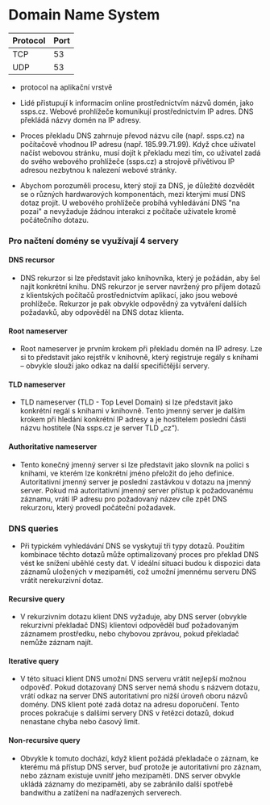 # Domain Name System

|Protocol|Port|
|---|---|
|TCP|53|
|UDP|53|

- protocol na aplikační vrstvě

- Lidé přistupují k informacím online prostřednictvím názvů domén, jako ssps.cz. Webové prohlížeče komunikují prostřednictvím IP adres. DNS překládá názvy domén na IP adresy.

- Proces překladu DNS zahrnuje převod názvu cíle (např. ssps.cz) na počítačově vhodnou IP adresu (např. 185.99.71.99). Když chce uživatel načíst webovou stránku, musí dojít k překladu mezi tím, co uživatel zadá do svého webového prohlížeče (ssps.cz) a strojově přívětivou IP adresou nezbytnou k nalezení webové stránky.

- Abychom porozuměli procesu, který stojí za DNS, je důležité dozvědět se o různých hardwarových komponentách, mezi kterými musí DNS dotaz projít. U webového prohlížeče probíhá vyhledávání DNS "na pozai" a nevyžaduje žádnou interakci z počítače uživatele kromě počátečního dotazu.

### Pro načtení domény se využívají 4 servery

#### DNS recursor

- DNS rekurzor si lze představit jako knihovníka, který je požádán, aby šel najít konkrétní knihu. DNS rekurzor je server navržený pro příjem dotazů z klientských počítačů prostřednictvím aplikací, jako jsou webové prohlížeče. Rekurzor je pak obvykle odpovědný za vytváření dalších požadavků, aby odpověděl na DNS dotaz klienta.

#### Root nameserver

- Root nameserver je prvním krokem při překladu domén na IP adresy. Lze si to představit jako rejstřík v knihovně, který registruje regály s knihami – obvykle slouží jako odkaz na další specifičtější servery.

#### TLD nameserver

- TLD nameserver (TLD - Top Level Domain) si lze představit jako konkrétní regál s knihami v knihovně. Tento jmenný server je dalším krokem při hledání konkrétní IP adresy a je hostitelem poslední části názvu hostitele (Na ssps.cz je server TLD „cz“).

#### Authoritative nameserver

- Tento konečný jmenný server si lze představit jako slovník na polici s knihami, ve kterém lze konkrétní jméno přeložit do jeho definice. Autoritativní jmenný server je poslední zastávkou v dotazu na jmenný server. Pokud má autoritativní jmenný server přístup k požadovanému záznamu, vrátí IP adresu pro požadovaný název cíle zpět DNS rekurzoru, který provedl počáteční požadavek.

### DNS queries

- Při typickém vyhledávání DNS se vyskytují tři typy dotazů. Použitím kombinace těchto dotazů může optimalizovaný proces pro překlad DNS vést ke snížení uběhlé cesty dat. V ideální situaci budou k dispozici data záznamů uložených v mezipaměti, což umožní jmennému serveru DNS vrátit nerekurzivní dotaz.

#### Recursive query

- V rekurzivním dotazu klient DNS vyžaduje, aby DNS server (obvykle rekurzivní překladač DNS) klientovi odpověděl buď požadovaným záznamem prostředku, nebo chybovou zprávou, pokud překladač nemůže záznam najít.

#### Iterative query

- V této situaci klient DNS umožní DNS serveru vrátit nejlepší možnou odpověď. Pokud dotazovaný DNS server nemá shodu s názvem dotazu, vrátí odkaz na server DNS autoritativní pro nižší úroveň oboru názvů domény. DNS klient poté zadá dotaz na adresu doporučení. Tento proces pokračuje s dalšími servery DNS v řetězci dotazů, dokud nenastane chyba nebo časový limit.

#### Non-recursive query

- Obvykle k tomuto dochází, když klient požádá překladače o záznam, ke kterému má přístup DNS server, buď protože je autoritativní pro záznam, nebo záznam existuje uvnitř jeho mezipaměti. DNS server obvykle ukládá záznamy do mezipaměti, aby se zabránilo další spotřebě bandwithu a zatížení na nadřazených serverech.

